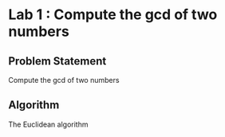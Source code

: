 # Lab 1 : Compute the gcd of two numbers

## Problem Statement
Compute the gcd of two numbers

## Algorithm
The Euclidean algorithm
